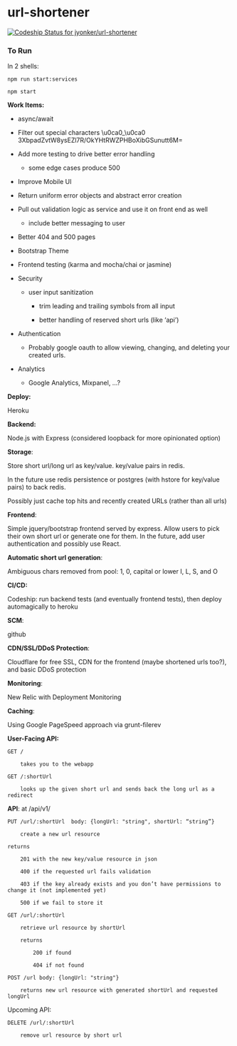 # url-shortener

[ ![Codeship Status for jyonker/url-shortener](https://codeship.com/projects/9737aed0-478c-0133-a898-6e659308a88a/status?branch=master)](https://codeship.com/projects/105049)

### To Run
In 2 shells:

`npm run start:services`

`npm start`


**Work Items:**

* async/await

* Filter out special characters
    \u0ca0_\u0ca0
    3XbpadZvtW8ysEZl7R/OkYHtRWZPHBoXibGSunutt6M=

* Add more testing to drive better error handling

    * some edge cases produce 500

* Improve Mobile UI

* Return uniform error objects and abstract error creation

* Pull out validation logic as service and use it on front end as well

    * include better messaging to user

* Better 404 and 500 pages

* Bootstrap Theme

* Frontend testing (karma and mocha/chai or jasmine)

* Security

    * user input sanitization

        * trim leading and trailing symbols from all input

        * better handling of reserved short urls (like ‘api’)

* Authentication

    * Probably google oauth to allow viewing, changing, and deleting your created urls.

* Analytics

    * Google Analytics, Mixpanel, …?

**Deploy:** 

Heroku

**Backend:**

Node.js with Express (considered loopback for more opinionated option)

**Storage**:

Store short url/long url as key/value. key/value pairs in redis.

In the future use redis persistence or postgres (with hstore for key/value pairs) to back redis.

Possibly just cache top hits and recently created URLs (rather than all urls)

**Frontend**:

Simple jquery/bootstrap frontend served by express. Allow users to pick their own short url or generate one for them. In the future, add user authentication and possibly use React.

**Automatic short url generation**:  

Ambiguous chars removed from pool: 1, 0, capital or lower I, L, S, and O

**CI/CD:**

Codeship: run backend tests (and eventually frontend tests), then deploy automagically to heroku

**SCM**:

github

**CDN/SSL/DDoS Protection**:

Cloudflare for free SSL, CDN for the frontend (maybe shortened urls too?), and basic DDoS protection

**Monitoring**:

New Relic with Deployment Monitoring

**Caching**:

Using Google PageSpeed approach via grunt-filerev

**User-Facing API:**

	GET / 

        takes you to the webapp

	GET /:shortUrl

		looks up the given short url and sends back the long url as a redirect

**API**: at /api/v1/

    PUT /url/:shortUrl  body: {longUrl: "string", shortUrl: “string”}

        create a new url resource

    returns

        201 with the new key/value resource in json

        400 if the requested url fails validation

        403 if the key already exists and you don’t have permissions to change it (not implemented yet)

        500 if we fail to store it

    GET /url/:shortUrl 

        retrieve url resource by shortUrl
    
        returns 
    
            200 if found
    
            404 if not found

    POST /url body: {longUrl: "string"}

	    returns new url resource with generated shortUrl and requested longUrl

Upcoming API:

    DELETE /url/:shortUrl

	    remove url resource by short url

